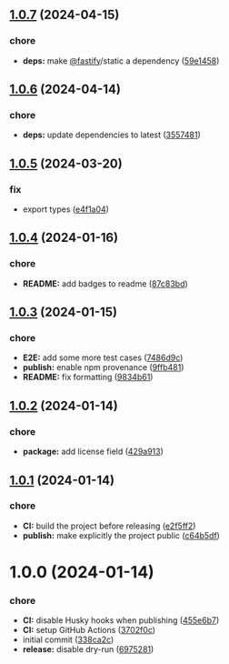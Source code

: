 ## [1.0.7](https://github.com/tsabolov/nestjs-rapidoc/compare/v1.0.6...v1.0.7) (2024-04-15)


### chore

* **deps:** make [@fastify](https://github.com/fastify)/static a dependency ([59e1458](https://github.com/tsabolov/nestjs-rapidoc/commit/59e1458db9831da894d7cabbc8ccd0ee82553ebd))

## [1.0.6](https://github.com/tsabolov/nestjs-rapidoc/compare/v1.0.5...v1.0.6) (2024-04-14)


### chore

* **deps:** update dependencies to latest ([3557481](https://github.com/tsabolov/nestjs-rapidoc/commit/355748170439cae6ff9ee5ff1b3c6f3df5667868))

## [1.0.5](https://github.com/tsabolov/nestjs-rapidoc/compare/v1.0.4...v1.0.5) (2024-03-20)


### fix

* export types ([e4f1a04](https://github.com/tsabolov/nestjs-rapidoc/commit/e4f1a04090f5934cf8433e5d1aab3cfc8910c6d6))

## [1.0.4](https://github.com/tsabolov/nestjs-rapidoc/compare/v1.0.3...v1.0.4) (2024-01-16)


### chore

* **README:** add badges to readme ([87c83bd](https://github.com/tsabolov/nestjs-rapidoc/commit/87c83bd51ec330e9ef8120088e0790e26e954e98))

## [1.0.3](https://github.com/tsabolov/nestjs-rapidoc/compare/v1.0.2...v1.0.3) (2024-01-15)


### chore

* **E2E:** add some more test cases ([7486d9c](https://github.com/tsabolov/nestjs-rapidoc/commit/7486d9c6f3523000af9866f81b09660b7772844c))
* **publish:** enable npm provenance ([9ffb481](https://github.com/tsabolov/nestjs-rapidoc/commit/9ffb48114e9720ffb454c85322015f510ab0a739))
* **README:** fix formatting ([9834b61](https://github.com/tsabolov/nestjs-rapidoc/commit/9834b617be26ff6ea6e65975d58b11d15b80ab9f))

## [1.0.2](https://github.com/tsabolov/nestjs-rapidoc/compare/v1.0.1...v1.0.2) (2024-01-14)


### chore

* **package:** add license field ([429a913](https://github.com/tsabolov/nestjs-rapidoc/commit/429a913ecfd7bfe22a120262274defde79fa4df9))

## [1.0.1](https://github.com/tsabolov/nestjs-rapidoc/compare/v1.0.0...v1.0.1) (2024-01-14)


### chore

* **CI:** build the project before releasing ([e2f5ff2](https://github.com/tsabolov/nestjs-rapidoc/commit/e2f5ff25b5f419d51ab0eb82f3c03ebadd23bfc9))
* **publish:** make explicitly the project public ([c64b5df](https://github.com/tsabolov/nestjs-rapidoc/commit/c64b5df08c4b881f3b150e41f119da0e45d58bc8))

# 1.0.0 (2024-01-14)


### chore

* **CI:** disable Husky hooks when publishing ([455e6b7](https://github.com/tsabolov/nestjs-rapidoc/commit/455e6b7c6d584ffecc6b0057d1b5b46e1a0ec790))
* **CI:** setup GitHub Actions ([3702f0c](https://github.com/tsabolov/nestjs-rapidoc/commit/3702f0c07c6b22cfd4bc2c6c5979a144f842a2ef))
* initial commit ([338ca2c](https://github.com/tsabolov/nestjs-rapidoc/commit/338ca2c1c0779ffd13874d62f49a1dfa8fde5aea))
* **release:** disable dry-run ([6975281](https://github.com/tsabolov/nestjs-rapidoc/commit/6975281e5bb0117bafd147325d58d4d591ee0261))

